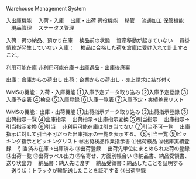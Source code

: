 Warehouse Management System

入出庫機能
　入荷・入庫
　出庫・出荷
荷役機能
　移管
　流通加工
保管機能
　現品管理
　ステータス管理

入荷：荷の納品、預かり在庫
　検品前の状態
　資産移動が起きていない
　買掛債務が発生していない
入庫：
　検品に合格した荷を倉庫に受け入れて計上すること。

利用可能在庫
非利用可能在庫→出庫返品・出庫後廃棄

出庫：倉庫からの荷出し
出荷：企業からの荷出し・売上請求に結び付く

WMSの機能：入荷・入庫機能
①入庫予定データ取り込み
➁入庫予定登録
③入庫予定表
④検品
⑤入庫登録
⑥入庫一覧表
⑦入庫予定・実績差異リスト

WMSの機能：出庫・出荷機能
①出荷指示データ取り込み
➁出荷指示登録
③出荷指示一覧
④出庫指示
　出荷指示→出庫指示変換
⑤引当指示
　出庫指示→引当指示変換
⑥引当
　非利用可能在庫は引き当てない
⑦引当不可一覧
　出庫指示に対して引当不可だった出庫指示の一覧を表示する。
⑧引当一覧
⑨ピッキング指示とピッキングリスト
⑩出荷検品作業指示書
⑪出荷検品
⑫出庫実績登録
　引当済み在庫→出庫済み
⑬出荷登録
　出荷先単位にまとめられた荷の登録
⑭出荷一覧
⑮出荷ラベル出力
⑯名寄せ、方面別帳合い
⑰納品書、納品受領書、送り状出力
　納品書：納入先に渡す
　納品受領書：納品したことを証明する
　送り状：トラックが輸配送したことを証明する
⑱出荷登録

